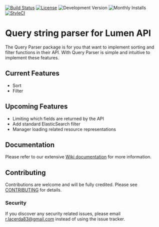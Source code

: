 [![Build Status](https://travis-ci.org/rlacerda83/lumen-api-query-parser.svg?style=flat-square)](https://travis-ci.org/rlacerda83/lumen-api-query-parser)
[![License](https://img.shields.io/packagist/l/rlacerda83/query-parser.svg?style=flat-square)](https://packagist.org/packages/rlacerda83/query-parser)
![Development Version](https://img.shields.io/packagist/vpre/rlacerda83/query-parser.svg?style=flat-square)
![Monthly Installs](https://img.shields.io/packagist/dm/rlacerda83/query-parser.svg?style=flat-square)
[![StyleCI](https://styleci.io/repos/41127669/shield)](https://styleci.io/repos/41127669)

# Query string parser for Lumen API 
The Query Parser package is for you that want to implement sorting and filter functions in their API. With Query Parser is simple and intuitive to implement these features.

## Current Features  
- Sort
- Filter

## Upcoming Features
- Limiting which fields are returned by the API
- Add standard ElasticSearch filter
- Manager loading related resource representations

## Documentation
Please refer to our extensive [Wiki documentation](https://github.com/rlacerda83/lumen-api-query-parser/wiki) for more information.

## Contributing
Contributions are welcome and will be fully credited. Please see [CONTRIBUTING](contributing.md) for details.

### Security
If you discover any security related issues, please email r.lacerda83@gmail.com instead of using the issue tracker.


